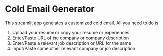 # Cold Email Generator
This streamlit app generates a customized cold email. All you need to do is <br>
1. Upload your resume or copy your resume or experiences
2. Enter/Paste URL of the company or company description
3. Enter/Paste a relevant job description or URL for the same
4. Input/Paste some other relevant company or job description
